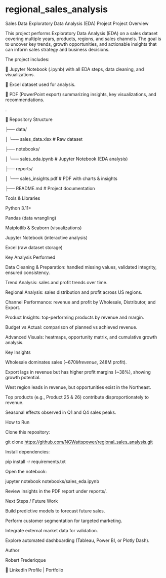 # regional_sales_analysis

Sales Data Exploratory Data Analysis (EDA) Project
Project Overview

This project performs Exploratory Data Analysis (EDA) on a sales dataset covering multiple years, products, regions, and sales channels.
The goal is to uncover key trends, growth opportunities, and actionable insights that can inform sales strategy and business decisions.

The project includes:

📑 Jupyter Notebook (.ipynb) with all EDA steps, data cleaning, and visualizations.

📂 Excel dataset used for analysis.

📘 PDF (PowerPoint export) summarizing insights, key visualizations, and recommendations.

.

📂 Repository Structure

├── data/ 

│   └── sales_data.xlsx       # Raw dataset

├── notebooks/

│   └── sales_eda.ipynb       # Jupyter Notebook (EDA analysis)

├── reports/

│   └── sales_insights.pdf    # PDF with charts & insights

├── README.md                 # Project documentation



Tools & Libraries

Python 3.11+

Pandas (data wrangling)

Matplotlib & Seaborn (visualizations)

Jupyter Notebook (interactive analysis)

Excel (raw dataset storage)

Key Analysis Performed

Data Cleaning & Preparation: handled missing values, validated integrity, ensured consistency.

Trend Analysis: sales and profit trends over time.

Regional Analysis: sales distribution and profit across US regions.

Channel Performance: revenue and profit by Wholesale, Distributor, and Export.

Product Insights: top-performing products by revenue and margin.

Budget vs Actual: comparison of planned vs achieved revenue.

Advanced Visuals: heatmaps, opportunity matrix, and cumulative growth analysis.

Key Insights

Wholesale dominates sales (~$670M revenue, ~$248M profit).

Export lags in revenue but has higher profit margins (~38%), showing growth potential.

West region leads in revenue, but opportunities exist in the Northeast.

Top products (e.g., Product 25 & 26) contribute disproportionately to revenue.

Seasonal effects observed in Q1 and Q4 sales peaks.

How to Run

Clone this repository:

git clone https://github.com/NGWattspower/regional_sales_analysis.git



Install dependencies:

pip install -r requirements.txt


Open the notebook:

jupyter notebook notebooks/sales_eda.ipynb


Review insights in the PDF report under reports/.

Next Steps / Future Work

Build predictive models to forecast future sales.

Perform customer segmentation for targeted marketing.

Integrate external market data for validation.

Explore automated dashboarding (Tableau, Power BI, or Plotly Dash).

Author

Robert Frederiqque

🔗 LinkedIn Profile
 | Portfolio
